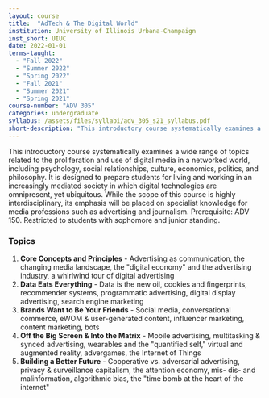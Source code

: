 ```yaml
---
layout: course
title:  "AdTech & The Digital World"
institution: University of Illinois Urbana-Champaign
inst_short: UIUC
date: 2022-01-01
terms-taught: 
  - "Fall 2022"
  - "Summer 2022"
  - "Spring 2022"
  - "Fall 2021"
  - "Summer 2021"
  - "Spring 2021"
course-number: "ADV 305"
categories: undergraduate
syllabus: /assets/files/syllabi/adv_305_s21_syllabus.pdf
short-description: "This introductory course systematically examines a wide range of topics related to the proliferation and use of digital media in a networked world, including psychology, social relationships, culture, economics, politics, and philosophy."
---
```


This introductory course systematically examines a wide range of topics related to the proliferation and use of digital media in a networked world, including psychology, social relationships, culture, economics, politics, and philosophy. It is designed to prepare students for living and working in an increasingly mediated society in which digital technologies are omnipresent, yet ubiquitous. While the scope of this course is highly interdisciplinary, its emphasis will be placed on specialist knowledge for media professions such as advertising and journalism. Prerequisite: ADV 150. Restricted to students with sophomore and junior standing.

### Topics

1. **Core Concepts and Principles** - Advertising as communication, the changing media landscape, the "digital economy" and the advertising industry, a whirlwind tour of digital advertising 
2. **Data Eats Everything** - Data is the new oil, cookies and fingerprints, recommender systems, programmatic advertising, digital display advertising, search engine marketing
3. **Brands Want to Be Your Friends** - Social media, conversational commerce, eWOM & user-generated content, influencer marketing, content marketing, bots
4. **Off the Big Screen & Into the Matrix** - Mobile advertising, multitasking & synced advertising, wearables and the "quantified self," virtual and augmented reality, advergames, the Internet of Things
5. **Building a Better Future** - Cooperative vs. adversarial advertising, privacy & surveillance capitalism, the attention economy, mis- dis- and malinformation, algorithmic bias, the "time bomb at the heart of the internet"
